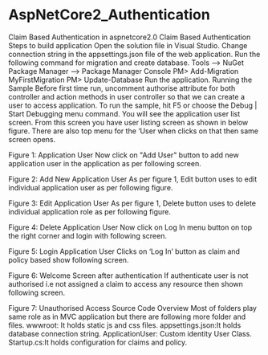 # AspNetCore2_Authentication
Claim Based Authentication in aspnetcore2.0
Claim Based Authentication
Steps to build application
Open the solution file in Visual Studio.
Change connection string in the appsettings.json file of the web application.
Run the following command for migration and create database.
Tools –> NuGet Package Manager –> Package Manager Console
PM> Add-Migration MyFirstMigration
PM> Update-Database
Run the application.
Running the Sample
Before first time run, uncomment authorise attribute for both controller and action methods in user controller so that we can create a user to access application.
To run the sample, hit F5 or choose the Debug | Start Debugging menu command. You will see the application user list screen. From this screen you have user listing screen as shown in below figure. There are also top menu for the ‘User when clicks on that then same screen opens.

Figure 1: Application User
Now click on "Add User" button to add new application user in the application as per following screen.

Figure 2: Add New Application User
As per figure 1, Edit button uses to edit individual application user as per following figure.

Figure 3: Edit Application User
As per figure 1, Delete button uses to delete individual application role as per following figure.

Figure 4: Delete Application User
Now click on Log In menu button on top the right corner and login with following screen.

Figure 5: Login Application User
Clicks on ‘Log In’ button as claim and policy based show following screen.

Figure 6: Welcome Screen after authentication
If authenticate user is not authorised i.e not assigned a claim to access any resource then shown following screen.

Figure 7: Unauthorised Access
Source Code Overview
Most of folders play same role as in MVC application but there are following more folder and files.
wwwroot: It holds static js and css files.
appsettings.json:It holds database connection string.
ApplicationUser: Custom identity User Class.
Startup.cs:It holds configuration for claims and policy.


